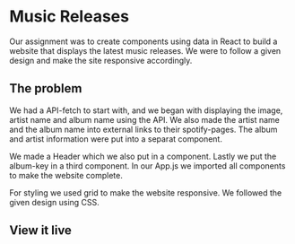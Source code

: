 # Music Releases
Our assignment was to create components using data in React to build a website that displays the latest music releases. We were to follow a given design and make the site responsive accordingly.


## The problem
We had a API-fetch to start with, and we began with displaying the image, artist name and album name using the API. We also made the artist name and the album name into external links to their spotify-pages. The album and artist information were put into a separat component. 

We made a Header which we also put in a component. Lastly we put the album-key in a third component. In our App.js we imported all components to make the website complete.

For styling we used grid to make the website responsive. We followed the given design using CSS. 


## View it live


